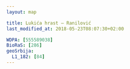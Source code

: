 ```yaml
---
layout: map

title: Lukića hrast – Ranilović
last_modified_at: 2018-05-23T08:07:30+02:00

WDPA: [555589038]
BioRaS: [286]
geoSrbija:
  L1_182: [84]
---
```

